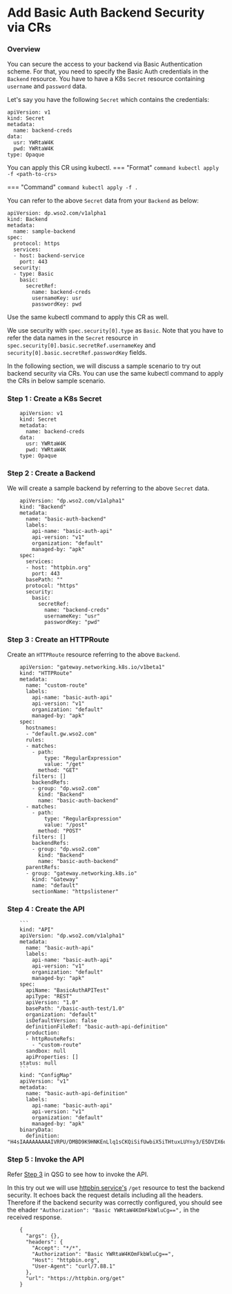 # Add Basic Auth Backend Security via CRs

### Overview

You can secure the access to your backend via Basic Authentication scheme. For that, you need to specify the Basic Auth credentials in the `Backend` resource. You have to have a K8s `Secret` resource containing `username` and `password` data.

Let's say you have the following `Secret` which contains the credentials:

```
apiVersion: v1
kind: Secret
metadata:
  name: backend-creds
data:
  usr: YWRtaW4K
  pwd: YWRtaW4K
type: Opaque
```
You can apply this CR using kubectl.
=== "Format"
    ```command
    kubectl apply -f <path-to-crs>
    ```

=== "Command"
    ```command
    kubectl apply -f .
    ```

You can refer to the above `Secret` data from your `Backend` as below:

```
apiVersion: dp.wso2.com/v1alpha1
kind: Backend
metadata:
  name: sample-backend
spec:
  protocol: https
  services:
  - host: backend-service
    port: 443
  security:
  - type: Basic
    basic:
      secretRef: 
        name: backend-creds
        usernameKey: usr
        passwordKey: pwd
```
Use the same kubectl command to apply this CR as well.

We use security with `spec.security[0].type` as `Basic`. Note that you have to refer the data names in the `Secret` resource in `spec.security[0].basic.secretRef.usernameKey` and `security[0].basic.secretRef.passwordKey` fields.

In the following section, we will discuss a sample scenario to try out backend security via CRs. You can use the same kubectl command to apply the CRs in below sample scenario.

### Step 1 : Create a  K8s Secret

```
    apiVersion: v1
    kind: Secret
    metadata:
      name: backend-creds
    data:
      usr: YWRtaW4K
      pwd: YWRtaW4K
    type: Opaque
```

### Step 2 : Create a  Backend

We will create a sample backend by referring to the above `Secret` data.

```
    apiVersion: "dp.wso2.com/v1alpha1"
    kind: "Backend"
    metadata:
      name: "basic-auth-backend"
      labels:
        api-name: "basic-auth-api"
        api-version: "v1"
        organization: "default"
        managed-by: "apk"
    spec:
      services:
      - host: "httpbin.org"
        port: 443
      basePath: ""
      protocol: "https"
      security:
        basic:
          secretRef:
            name: "backend-creds"
            usernameKey: "usr"
            passwordKey: "pwd"
```

### Step 3 : Create an HTTPRoute

Create an `HTTPRoute` resource referring to the above `Backend`.

```
    apiVersion: "gateway.networking.k8s.io/v1beta1"
    kind: "HTTPRoute"
    metadata:
      name: "custom-route"
      labels:
        api-name: "basic-auth-api"
        api-version: "v1"
        organization: "default"
        managed-by: "apk"
    spec:
      hostnames:
      - "default.gw.wso2.com"
      rules:
      - matches:
        - path:
            type: "RegularExpression"
            value: "/get"
          method: "GET"
        filters: []
        backendRefs:
        - group: "dp.wso2.com"
          kind: "Backend"
          name: "basic-auth-backend"
      - matches:
        - path:
            type: "RegularExpression"
            value: "/post"
          method: "POST"
        filters: []
        backendRefs:
        - group: "dp.wso2.com"
          kind: "Backend"
          name: "basic-auth-backend"
      parentRefs:
      - group: "gateway.networking.k8s.io"
        kind: "Gateway"
        name: "default"
        sectionName: "httpslistener"
```

### Step 4 : Create the API

```
    ```
    kind: "API"
    apiVersion: "dp.wso2.com/v1alpha1"
    metadata:
      name: "basic-auth-api"
      labels:
        api-name: "basic-auth-api"
        api-version: "v1"
        organization: "default"
        managed-by: "apk"
    spec:
      apiName: "BasicAuthAPITest"
      apiType: "REST"
      apiVersion: "1.0"
      basePath: "/basic-auth-test/1.0"
      organization: "default"
      isDefaultVersion: false
      definitionFileRef: "basic-auth-api-definition"
      production:
      - httpRouteRefs:
        - "custom-route"
      sandbox: null
      apiProperties: []
    status: null
    ```
    kind: "ConfigMap"
    apiVersion: "v1"
    metadata:
      name: "basic-auth-api-definition"
      labels:
        api-name: "basic-auth-api"
        api-version: "v1"
        organization: "default"
        managed-by: "apk"
    binaryData:
      definition: "H4sIAAAAAAAAAIVRPU/DMBD9K9HNKEnLlq1sCKQiSifUwbiX5iTHtuxLUYny3/E5DVIX6uVZ9z7O8hvBebTKEzTwWNblCh4KINs6aEZgYoOJeFKR9GbgbvP2/IGRRXPGEMnZxJ5XMKVBxCAzaD5HGIJJRMfsY1NVgl9kSxdO4jxi1IE8z+5dthX791eYDjlGD4H4knOO2KrBcLofMukVd1FeVp2QBa8QMHpnI2ZuXdcCt2uuScWihGn6d1mmK+9izl/w/p7ty/1k4bXrUxJazlGLeqc77Of0P0+q4eKlBadSA2v5wda47yyi3hvSlFXCukA/Sl6yvymAU2dl2ijeqFPhYp7m8wvKfPC9AQIAAA=="
```

### Step 5 : Invoke the API

Refer [Step 3](https://apk.docs.wso2.com/en/latest/get-started/quick-start-guide/#step-3-invoke-the-api) in QSG to see how to invoke the API.

In this try out we will use [httpbin service's](https://httpbin.org/)  `/get` resource to test the backend security. It echoes back the request details including all the headers. Therefore if the backend security was correctly configured, you should see the ehader `"Authorization": "Basic YWRtaW4KOmFkbWluCg==",` in the received response. 

```
    {
      "args": {}, 
      "headers": {
        "Accept": "*/*", 
        "Authorization": "Basic YWRtaW4KOmFkbWluCg==", 
        "Host": "httpbin.org", 
        "User-Agent": "curl/7.88.1"
      }, 
      "url": "https://httpbin.org/get"
    }

```